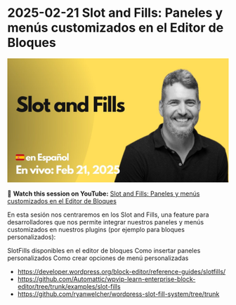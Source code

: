 # 2025-02-21 Slot and Fills: Paneles y menús customizados en el Editor de Bloques

[![](./thumbnail.jpg)](https://youtu.be/gn2W7evoUlk)

🎥 **Watch this session on YouTube:** [Slot and Fills: Paneles y menús customizados en el Editor de Bloques](https://youtu.be/gn2W7evoUlk)

En esta sesión nos centraremos en los Slot and Fills, una feature para desarrolladores que nos permite integrar nuestros paneles y menús customizados en nuestros plugins (por ejemplo para bloques personalizados):

SlotFills disponibles en el editor de bloques
Como insertar paneles personalizados
Como crear opciones de menú personalizadas

- https://developer.wordpress.org/block-editor/reference-guides/slotfills/
- https://github.com/Automattic/wpvip-learn-enterprise-block-editor/tree/trunk/examples/slot-fills
- https://github.com/ryanwelcher/wordpress-slot-fill-system/tree/trunk
